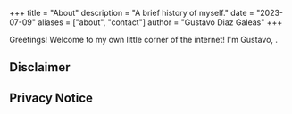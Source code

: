 +++
title = "About"
description = "A brief history of myself."
date = "2023-07-09"
aliases = ["about", "contact"]
author = "Gustavo Diaz Galeas"
+++

Greetings! Welcome to my own little corner of the internet! I'm Gustavo, .

## Disclaimer

## Privacy Notice